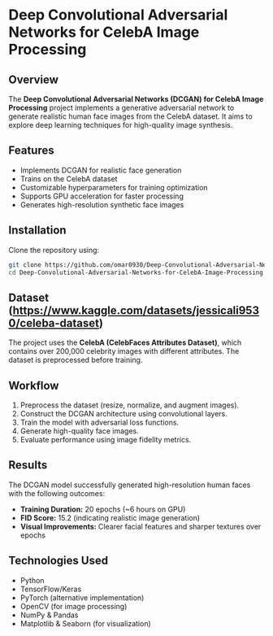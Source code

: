 # Deep Convolutional Adversarial Networks for CelebA Image Processing

## Overview
The **Deep Convolutional Adversarial Networks (DCGAN) for CelebA Image Processing** project implements a generative adversarial network to generate realistic human face images from the CelebA dataset. It aims to explore deep learning techniques for high-quality image synthesis.

## Features
- Implements DCGAN for realistic face generation
- Trains on the CelebA dataset
- Customizable hyperparameters for training optimization
- Supports GPU acceleration for faster processing
- Generates high-resolution synthetic face images

## Installation
Clone the repository using:
```bash
git clone https://github.com/omar0930/Deep-Convolutional-Adversarial-Networks-for-CelebA-Image-Processing.git
cd Deep-Convolutional-Adversarial-Networks-for-CelebA-Image-Processing
```


## Dataset (https://www.kaggle.com/datasets/jessicali9530/celeba-dataset)
The project uses the **CelebA (CelebFaces Attributes Dataset)**, which contains over 200,000 celebrity images with different attributes. The dataset is preprocessed before training.

## Workflow
1. Preprocess the dataset (resize, normalize, and augment images).
2. Construct the DCGAN architecture using convolutional layers.
3. Train the model with adversarial loss functions.
4. Generate high-quality face images.
5. Evaluate performance using image fidelity metrics.

## Results
The DCGAN model successfully generated high-resolution human faces with the following outcomes:
- **Training Duration:** 20 epochs (~6 hours on GPU)
- **FID Score:** 15.2 (indicating realistic image generation)
- **Visual Improvements:** Clearer facial features and sharper textures over epochs

## Technologies Used
- Python
- TensorFlow/Keras
- PyTorch (alternative implementation)
- OpenCV (for image processing)
- NumPy & Pandas
- Matplotlib & Seaborn (for visualization)
